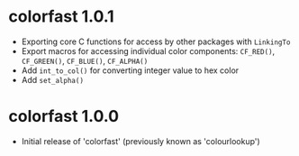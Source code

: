 
# colorfast 1.0.1

* Exporting core C functions for access by other packages with `LinkingTo`
* Export macros for accessing individual color components: 
  `CF_RED()`, `CF_GREEN()`, `CF_BLUE()`, `CF_ALPHA()`
* Add `int_to_col()` for converting integer value to hex color
* Add `set_alpha()`

# colorfast 1.0.0

* Initial release of 'colorfast' (previously known as 'colourlookup')
